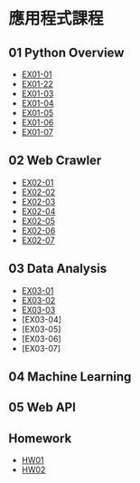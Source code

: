 # 應用程式課程

## 01 Python Overview
- [EX01-01](EX01_01_加法器.ipynb)
- [EX01-22](EX01_02_BMI_計算.ipynb)
- [EX01-03](EX01_03_Rock_Paper_Scissors.ipynb)
- [EX01-04](EX01_04_終極密碼.ipynb)
- [EX01-05](EX01_05_Caesar_Cipher_Encode_and_decode.ipynb)
- [EX01-06](EX01_06_簡易購物車.ipynb)
- [EX01-07](EX01_07_美食資訊查詢.ipynb)
## 02 Web Crawler
- [EX02-01](EX02_01_My_Chatbot.ipynb)
- [EX02-02](EX02_02_高雄紅橘線捷運車站位置查詢.ipynb)
- [EX02-03](EX02_03_Yahoo_新聞儲存_Google_試算表.ipynb)
- [EX02-04](EX02_04_Download_Pokemon_Images.ipynb)
- [EX02-05](EX02_05_PTT_Gossiping.ipynb)
- [EX02-06](EX02_06_開眼電影.ipynb)
- [EX02-07](EX02_07_KKDay.ipynb)

## 03 Data Analysis
- [EX03-01](EX03_01_公司薪資概況Ⅰ.ipynb)
- [EX03-02](EX05_02_Ask_Gemini.ipynb)
- [EX03-03](EX05_03_Reply_Multi_type_Messages.ipynb)
- [EX03-04]
- [EX03-05]
- [EX03-06]
- [EX03-07]
## 04 Machine Learning

## 05 Web API

## Homework
- [HW01](HW1.ipynb)
- [HW02](HW2.ipynb)
